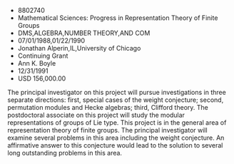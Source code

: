 
* 8802740
* Mathematical Sciences: Progress in Representation Theory of Finite Groups
* DMS,ALGEBRA,NUMBER THEORY,AND COM
* 07/01/1988,01/22/1990
* Jonathan Alperin,IL,University of Chicago
* Continuing Grant
* Ann K. Boyle
* 12/31/1991
* USD 156,000.00

The principal investigator on this project will pursue investigations in three
separate directions: first, special cases of the weight conjecture; second,
permutation modules and Hecke algebras; third, Clifford theory. The postdoctoral
associate on this project will study the modular representations of groups of
Lie type. This project is in the general area of representation theory of finite
groups. The principal investigator will examine several problems in this area
including the weight conjecture. An affirmative answer to this conjecture would
lead to the solution to several long outstanding problems in this area.
